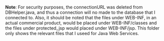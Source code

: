 **Note**: For security purposes, the connectionURL was deleted from DBHelper.java, and thus a connection will no
          made to the database that I connected to. Also, it should be noted that the files under WEB-INF, in an
          actual commercial product, would be placed under WEB-INF/classes and the files under protected_jsp would
          placed under WEB-INF/jsp. This folder only shows the relevant files that I useed for Java Web Services.
